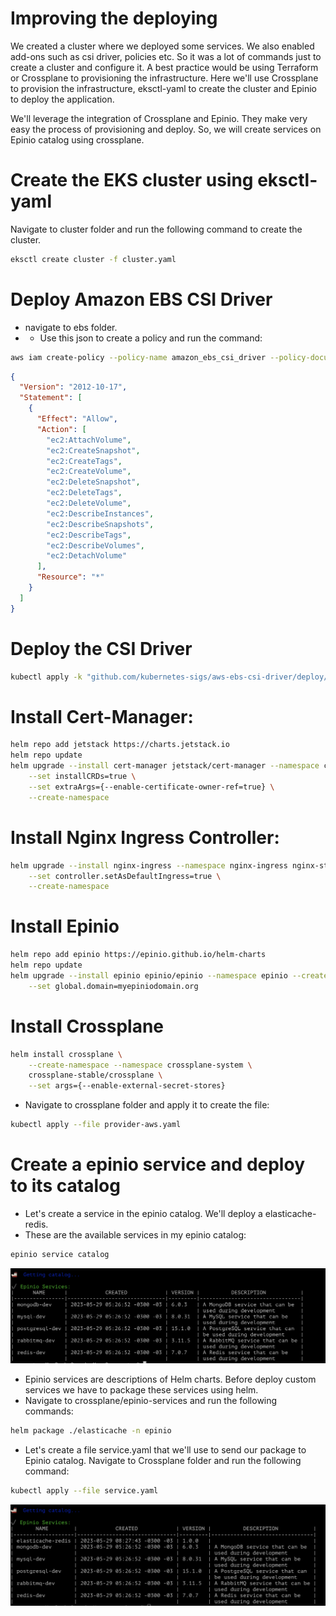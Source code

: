 # Improving the deploying

We created a cluster where we deployed some services. We also enabled add-ons such as csi driver, policies etc. So it was a lot of commands just to create a cluster and configure it. A best practice would be using Terraform or Crossplane to provisioning the infrastructure. Here we'll use Crossplane to provision the infrastructure, eksctl-yaml to create the cluster and Epinio to deploy the application. 

We'll leverage the integration of Crossplane and Epinio. They make very easy the process of provisioning and deploy. So, we will create services on Epinio catalog using crossplane.

# Create the EKS cluster using eksctl-yaml

Navigate to cluster folder and run the following command to create the cluster. 

```bash
eksctl create cluster -f cluster.yaml
```

# Deploy Amazon EBS CSI Driver
- navigate to ebs folder. 
- - Use this json to create a policy and run the command: <br>
```bash
aws iam create-policy --policy-name amazon_ebs_csi_driver --policy-document file://ebs_csi.json
```

```json
{
  "Version": "2012-10-17",
  "Statement": [
    {
      "Effect": "Allow",
      "Action": [
        "ec2:AttachVolume",
        "ec2:CreateSnapshot",
        "ec2:CreateTags",
        "ec2:CreateVolume",
        "ec2:DeleteSnapshot",
        "ec2:DeleteTags",
        "ec2:DeleteVolume",
        "ec2:DescribeInstances",
        "ec2:DescribeSnapshots",
        "ec2:DescribeTags",
        "ec2:DescribeVolumes",
        "ec2:DetachVolume"
      ],
      "Resource": "*"
    }
  ]
}
```

# Deploy the CSI Driver
```bash
kubectl apply -k "github.com/kubernetes-sigs/aws-ebs-csi-driver/deploy/kubernetes/overlays/stable/?ref=master"
```

# Install Cert-Manager:
```bash
helm repo add jetstack https://charts.jetstack.io
helm repo update
helm upgrade --install cert-manager jetstack/cert-manager --namespace cert-manager  \
    --set installCRDs=true \
    --set extraArgs={--enable-certificate-owner-ref=true} \
    --create-namespace
```

# Install Nginx Ingress Controller:
```bash
helm upgrade --install nginx-ingress --namespace nginx-ingress nginx-stable/nginx-ingress \
    --set controller.setAsDefaultIngress=true \
    --create-namespace
```

# Install Epinio
```bash
helm repo add epinio https://epinio.github.io/helm-charts
helm repo update
helm upgrade --install epinio epinio/epinio --namespace epinio --create-namespace \
    --set global.domain=myepiniodomain.org
```

# Install Crossplane
```bash
helm install crossplane \
    --create-namespace --namespace crossplane-system \
    crossplane-stable/crossplane \
    --set args={--enable-external-secret-stores}
```

- Navigate to crossplane folder and apply it to create the file: <br>
```bash
kubectl apply --file provider-aws.yaml
``` 
# Create a epinio service and deploy to its catalog

- Let's create a service in the epinio catalog. We'll deploy a elasticache-redis. 
- These are the available services in my epinio catalog: <br>
```bash 
epinio service catalog
```
![imagem](assets/catalog_epinio.png)

- Epinio services are descriptions of Helm charts. Before deploy custom services we have to package these services using helm.
- Navigate to crossplane/epinio-services and run the following commands: <br> 

```bash
helm package ./elasticache -n epinio
```
- Let's create a file service.yaml that we'll use to send our package to Epinio catalog. Navigate to Crossplane folder and run the following command:
```bash
kubectl apply --file service.yaml
```

![catalog_epinio](assets/catalog_epinio2.png)


